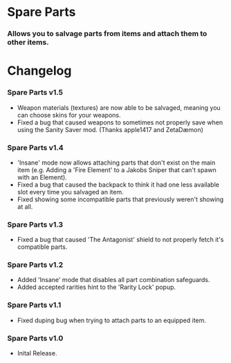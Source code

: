 # Spare Parts
### Allows you to salvage parts from items and attach them to other items.

# Changelog

### Spare Parts v1.5
- Weapon materials (textures) are now able to be salvaged, meaning you can choose skins for your weapons.
- Fixed a bug that caused weapons to sometimes not properly save when using the Sanity Saver mod. (Thanks apple1417 and ZetaDæmon)

### Spare Parts v1.4
- 'Insane' mode now allows attaching parts that don't exist on the main item (e.g. Adding a 'Fire Element' to a Jakobs Sniper that can't spawn with an Element).
- Fixed a bug that caused the backpack to think it had one less available slot every time you salvaged an item.
- Fixed showing some incompatible parts that previously weren't showing at all.

### Spare Parts v1.3
- Fixed a bug that caused 'The Antagonist' shield to not properly fetch it's compatible parts.

### Spare Parts v1.2
- Added 'Insane' mode that disables all part combination safeguards.
- Added accepted rarities hint to the 'Rarity Lock' popup.

### Spare Parts v1.1
- Fixed duping bug when trying to attach parts to an equipped item.

### Spare Parts v1.0
- Inital Release.
